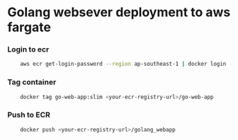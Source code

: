 # Golang websever deployment to aws fargate

### Login to ecr
```bash
    aws ecr get-login-password --region ap-southeast-1 | docker login --username AWS --password-stdin <your-ecr-registry-url>
```

### Tag container
```bash
    docker tag go-web-app:slim <your-ecr-registry-url>/go-web-app
```

### Push to ECR
```bash
    docker push <your-ecr-registry-url>/golang_webapp
```